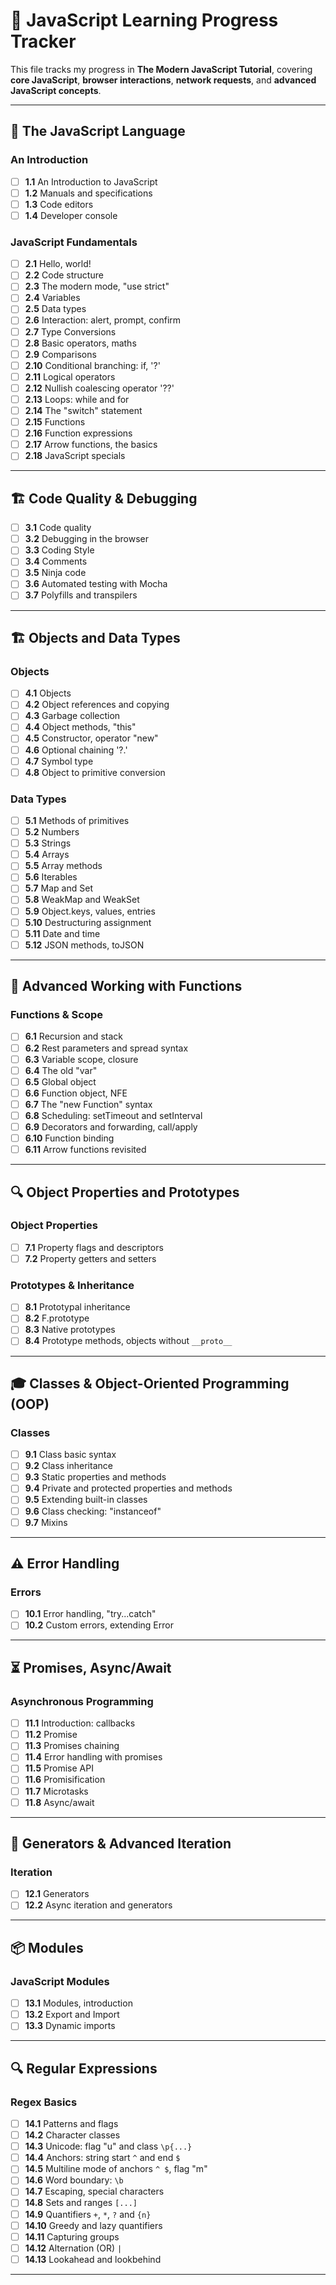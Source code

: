 # 📌 JavaScript Learning Progress Tracker

This file tracks my progress in **The Modern JavaScript Tutorial**, covering **core JavaScript**, **browser interactions**, **network requests**, and **advanced JavaScript concepts**.

---

## 🚀 **The JavaScript Language**
### **An Introduction**
- [ ] **1.1** An Introduction to JavaScript
- [ ] **1.2** Manuals and specifications
- [ ] **1.3** Code editors
- [ ] **1.4** Developer console

### **JavaScript Fundamentals**
- [ ] **2.1** Hello, world!
- [ ] **2.2** Code structure
- [ ] **2.3** The modern mode, "use strict"
- [ ] **2.4** Variables
- [ ] **2.5** Data types
- [ ] **2.6** Interaction: alert, prompt, confirm
- [ ] **2.7** Type Conversions
- [ ] **2.8** Basic operators, maths
- [ ] **2.9** Comparisons
- [ ] **2.10** Conditional branching: if, '?'
- [ ] **2.11** Logical operators
- [ ] **2.12** Nullish coalescing operator '??'
- [ ] **2.13** Loops: while and for
- [ ] **2.14** The "switch" statement
- [ ] **2.15** Functions
- [ ] **2.16** Function expressions
- [ ] **2.17** Arrow functions, the basics
- [ ] **2.18** JavaScript specials

---

## 🏗 **Code Quality & Debugging**
- [ ] **3.1** Code quality
- [ ] **3.2** Debugging in the browser
- [ ] **3.3** Coding Style
- [ ] **3.4** Comments
- [ ] **3.5** Ninja code
- [ ] **3.6** Automated testing with Mocha
- [ ] **3.7** Polyfills and transpilers

---

## 🏗 **Objects and Data Types**
### **Objects**
- [ ] **4.1** Objects
- [ ] **4.2** Object references and copying
- [ ] **4.3** Garbage collection
- [ ] **4.4** Object methods, "this"
- [ ] **4.5** Constructor, operator "new"
- [ ] **4.6** Optional chaining '?.'
- [ ] **4.7** Symbol type
- [ ] **4.8** Object to primitive conversion

### **Data Types**
- [ ] **5.1** Methods of primitives
- [ ] **5.2** Numbers
- [ ] **5.3** Strings
- [ ] **5.4** Arrays
- [ ] **5.5** Array methods
- [ ] **5.6** Iterables
- [ ] **5.7** Map and Set
- [ ] **5.8** WeakMap and WeakSet
- [ ] **5.9** Object.keys, values, entries
- [ ] **5.10** Destructuring assignment
- [ ] **5.11** Date and time
- [ ] **5.12** JSON methods, toJSON

---

## 🔄 **Advanced Working with Functions**
### **Functions & Scope**
- [ ] **6.1** Recursion and stack
- [ ] **6.2** Rest parameters and spread syntax
- [ ] **6.3** Variable scope, closure
- [ ] **6.4** The old "var"
- [ ] **6.5** Global object
- [ ] **6.6** Function object, NFE
- [ ] **6.7** The "new Function" syntax
- [ ] **6.8** Scheduling: setTimeout and setInterval
- [ ] **6.9** Decorators and forwarding, call/apply
- [ ] **6.10** Function binding
- [ ] **6.11** Arrow functions revisited

---

## 🔍 **Object Properties and Prototypes**
### **Object Properties**
- [ ] **7.1** Property flags and descriptors
- [ ] **7.2** Property getters and setters

### **Prototypes & Inheritance**
- [ ] **8.1** Prototypal inheritance
- [ ] **8.2** F.prototype
- [ ] **8.3** Native prototypes
- [ ] **8.4** Prototype methods, objects without `__proto__`

---

## 🎓 **Classes & Object-Oriented Programming (OOP)**
### **Classes**
- [ ] **9.1** Class basic syntax
- [ ] **9.2** Class inheritance
- [ ] **9.3** Static properties and methods
- [ ] **9.4** Private and protected properties and methods
- [ ] **9.5** Extending built-in classes
- [ ] **9.6** Class checking: "instanceof"
- [ ] **9.7** Mixins

---

## ⚠ **Error Handling**
### **Errors**
- [ ] **10.1** Error handling, "try...catch"
- [ ] **10.2** Custom errors, extending Error

---

## ⏳ **Promises, Async/Await**
### **Asynchronous Programming**
- [ ] **11.1** Introduction: callbacks
- [ ] **11.2** Promise
- [ ] **11.3** Promises chaining
- [ ] **11.4** Error handling with promises
- [ ] **11.5** Promise API
- [ ] **11.6** Promisification
- [ ] **11.7** Microtasks
- [ ] **11.8** Async/await

---

## 🔁 **Generators & Advanced Iteration**
### **Iteration**
- [ ] **12.1** Generators
- [ ] **12.2** Async iteration and generators

---

## 📦 **Modules**
### **JavaScript Modules**
- [ ] **13.1** Modules, introduction
- [ ] **13.2** Export and Import
- [ ] **13.3** Dynamic imports

---

## 🔍 **Regular Expressions**
### **Regex Basics**
- [ ] **14.1** Patterns and flags
- [ ] **14.2** Character classes
- [ ] **14.3** Unicode: flag "u" and class `\p{...}`
- [ ] **14.4** Anchors: string start `^` and end `$`
- [ ] **14.5** Multiline mode of anchors `^ $`, flag "m"
- [ ] **14.6** Word boundary: `\b`
- [ ] **14.7** Escaping, special characters
- [ ] **14.8** Sets and ranges `[...]`
- [ ] **14.9** Quantifiers `+`, `*`, `?` and `{n}`
- [ ] **14.10** Greedy and lazy quantifiers
- [ ] **14.11** Capturing groups
- [ ] **14.12** Alternation (OR) `|`
- [ ] **14.13** Lookahead and lookbehind

---
